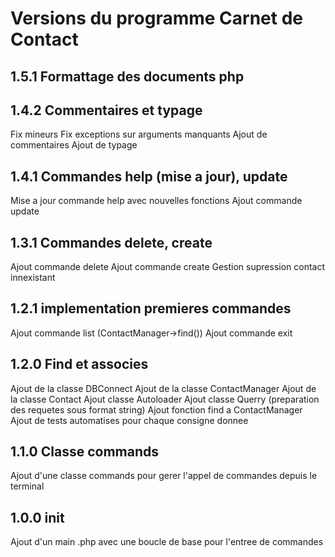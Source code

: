 # Versions du programme Carnet de Contact

## 1.5.1 Formattage des documents php

## 1.4.2 Commentaires et typage

Fix mineurs
Fix exceptions sur arguments manquants
Ajout de commentaires
Ajout de typage

## 1.4.1 Commandes help (mise a jour), update

Mise a jour commande help avec nouvelles fonctions
Ajout commande update

## 1.3.1 Commandes delete, create

Ajout commande delete
Ajout commande create
Gestion supression contact innexistant

## 1.2.1 implementation premieres commandes

Ajout commande list (ContactManager->find())
Ajout commande exit

## 1.2.0 Find et associes

Ajout de la classe DBConnect
Ajout de la classe ContactManager
Ajout de la classe Contact
Ajout classe Autoloader
Ajout classe Querry (preparation des requetes sous format string)
Ajout fonction find a ContactManager
Ajout de tests automatises pour chaque consigne donnee

## 1.1.0 Classe commands

Ajout d'une classe commands pour gerer l'appel de commandes depuis le terminal

## 1.0.0 init

Ajout d'un main .php avec une boucle de base pour l'entree de commandes